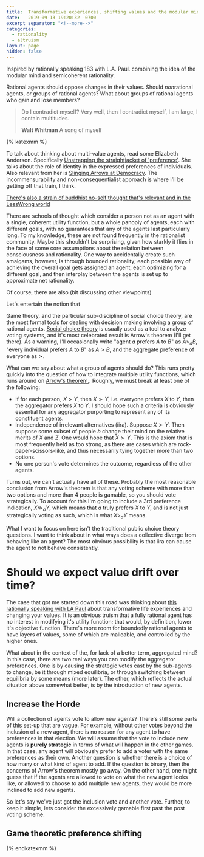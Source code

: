 ```yaml
---
title:  Transformative experiences, shifting values and the modular mind
date:   2019-09-13 19:20:32 -0700
excerpt_separator: "<!--more-->"
categories:
  - rationality
  - altruism
layout: page
hidden: false
---
```

Inspired by rationally speaking 183 with L.A. Paul. combining the idea of the
modular mind and semicoherent rationality.

Rational agents should oppose changes in their values. Should *non*rational
agents, or groups of rational agents? What about groups of rational agents who
gain and lose members?
> Do I contradict myself? Very well, then I contradict myself, I am large, I contain multitudes.
>
> <footer><strong>Walt Whitman</strong> A song of myself </footer>
<!--more-->
{% katexmm %}

To talk about thinking about multi-value agents, read some Elizabeth
Anderson. Specifically [Unstrapping the straightjacket of
'preference'](http://www-personal.umich.edu/%7Eeandersn/andersoncritsen.pdf). She
talks about the role of identity in the expressed preferences of
individuals. Also relevant from her is [Slinging Arrows at
Democracy](https://www.jstor.org/stable/1122890?seq=1). The incommensurability
and non-consequentialist approach is where I'll be getting off that train, I think.

[There's also a strain of buddhist no-self thought that's relevant and in the LessWrong world](https://www.lesswrong.com/posts/W59Nb72sYJhMJKGB8/a-non-mystical-explanation-of-no-self-three-characteristics)

There are schools of thought which consider a person not as an agent with a
single, coherent utility function, but a whole panoply of agents, each with
different goals, with no guarantees that any of the agents last particularly
long. To my knowledge, these are not found frequently in the rationalist
community. Maybe this shouldn't be surprising, given how starkly it flies in
the face of some core assumptions about the relation between consciousness and
rationality. One way to accidentally create such amalgams, however, is through
bounded rationality; each possible way of achieving the overall goal gets
assigned an agent, each optimizing for a different goal, and then interplay
between the agents is set up to approximate net rationality.

Of course, there are also 
(bit discussing other viewpoints)

Let's entertain the notion that

Game theory, and the particular sub-discipline of social choice theory, are the
most formal tools for dealing with decision making involving a group of
rational agents. [Social choice
theory](https://en.wikipedia.org/wiki/Social_choice_theory) is usually used as
a tool to analyze voting systems, and it's most celebrated result is Arrow's
theorem (I'll get there). As a warning, I'll occasionally write "agent $a$
prefers $A$ to $B$" as $A>_a B$, "every individual prefers $A$ to $B$" as
$A>B$, and the aggregate preference of everyone as $\succ$.

What can we say about what a group of agents should do? This runs pretty
quickly into the question of how to integrate multiple utility functions, which
runs around on [Arrow's
theorem.](https://en.wikipedia.org/wiki/Arrow%27s_impossibility_theorem). Roughly,
we must break at least one of the following:

* If for each person, $X>Y$, then $X \succ Y$, i.e. everyone prefers $X$ to
  $Y$, then the aggregator prefers $X$ to $Y$. I should hope such a criteria
  is obviously essential for any aggregator purporting to represent any of its
  constituent agents.
* Independence of irrelevant alternatives (iira). Suppose $X\succ Y$. Then
  suppose some subset of people $b$ change their mind on the relative merits of
  $X$ and $Z$. One would hope that $X\succ Y$. This is the axiom that is most
  frequently held as too strong, as there are cases which are
  rock-paper-scissors-like, and thus necessarily tying together more than two
  options.
* No one person's vote determines the outcome, regardless of the other agents.

Turns out, we can't actually have all of these. Probably the most reasonable
conclusion from Arrow's theorem is that any voting scheme with more than two
options and more than 4 people is gamable, so you should vote strategically. To
account for this I'm going to include a 3rd preference indication, $X\gg_aY$,
which means that $a$ truly prefers $X$ to $Y$, and is not just strategically
voting as such, which is what $X>_a Y$ means.

What I want to focus on here isn't the traditional public choice theory
questions. I want to think about in what ways does a collective diverge from
behaving like an agent? The most obvious possibility is that iira can cause the
agent to not behave consistently.
	
# Should we expect value drift over time? #

The case that got me started down this road was thinking about [this rationally
speaking with LA
Paul](http://rationallyspeakingpodcast.org/show/rs-183-l-a-paul-on-transformative-experiences.html)
about transformative life experiences and changing your values. It is an
obvious truism that a fully rational agent has no interest in modifying it's
utility function; that would, by definition, lower it's objective
function. There's more room for boundedly rational agents to have layers of
values, some of which are malleable, and controlled by the higher ones.

What about in the context of the, for lack of a better term, aggregated mind?
In this case, there are two real ways you can modify the aggregator
preferences. One is by causing the strategic votes cast by the sub-agents to
change, be it through mixed equilibria, or through switching between equilibria
by some means (more later). The other, which reflects the actual situation
above somewhat better, is by the introduction of new agents.

## Increase the Horde ##
Will a collection of agents vote to allow new agents? There's still some parts
of this set-up that are vague. For example, without other votes beyond the
inclusion of a new agent, there is no reason for any agent to have preferences
in that election. We will assume that the vote to include new agents is
**purely strategic** in terms of what will happen in the other games. In that
case, any agent will obviously prefer to add a voter with the same preferences
as their own. Another question is whether there is a choice of how many or what
kind of agent to add. If the question is binary, then the concerns of Arrow's
theorem mostly go away. On the other hand, one might guess that if the agents
are allowed to vote on what the new agent looks like, or allowed to choose to
add multiple new agents, they would be more inclined to add new agents. 

So let's say we've just got the inclusion vote and another vote. Further, to
keep it simple, lets consider the excessively gamable first past the post
voting scheme.

## Game theoretic preference shifting ##

{% endkatexmm %}
